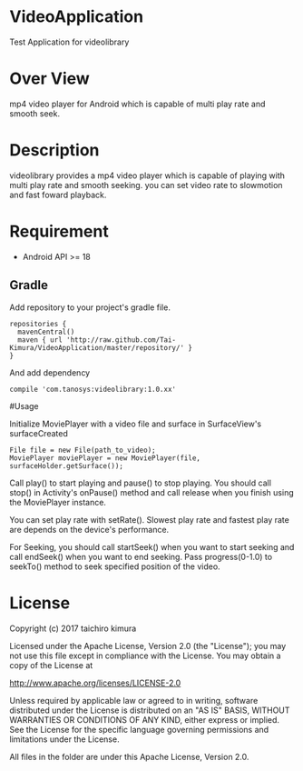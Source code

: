 # VideoApplication
Test Application for videolibrary

# Over View
mp4 video player for Android which is capable of multi play rate and smooth seek.

# Description
videolibrary provides a mp4 video player which is capable of playing with multi play rate and smooth seeking.
you can set video rate to slowmotion and fast foward playback.

# Requirement
* Android API >= 18

## Gradle
Add repository to your project's gradle file.
    
    repositories {
      mavenCentral()
      maven { url 'http://raw.github.com/Tai-Kimura/VideoApplication/master/repository/' }
    }
    
And add dependency

`compile 'com.tanosys:videolibrary:1.0.xx'`

#Usage

Initialize MoviePlayer with a video file and surface in SurfaceView's surfaceCreated

    File file = new File(path_to_video);
    MoviePlayer moviePlayer = new MoviePlayer(file, surfaceHolder.getSurface());
    
Call play() to start playing and pause() to stop playing.
You should call stop() in Activity's onPause() method and call release when you finish using the MoviePlayer instance.

You can set play rate with setRate(). Slowest play rate and fastest play rate are depends on the device's performance.

For Seeking, you should call startSeek() when you want to start seeking and call endSeek() when you want to end seeking.
Pass progress(0-1.0) to seekTo() method to seek specified position of the video.

# License

Copyright (c) 2017 taichiro kimura

Licensed under the Apache License, Version 2.0 (the "License"); you may not use this file except in compliance with the License. You may obtain a copy of the License at

 http://www.apache.org/licenses/LICENSE-2.0

Unless required by applicable law or agreed to in writing, software distributed under the License is distributed on an "AS IS" BASIS, WITHOUT WARRANTIES OR CONDITIONS OF ANY KIND, either express or implied. See the License for the specific language governing permissions and limitations under the License.

All files in the folder are under this Apache License, Version 2.0.
    
